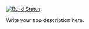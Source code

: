 [![Build Status](https://travis-ci.org/netguru-training/team-michigan.svg?branch=master)](https://travis-ci.org/netguru-training/team-michigan)

Write your app description here.
